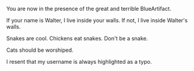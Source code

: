 You are now in the presence of the great and terrible BlueArtifact.

If your name is Walter, I live inside your walls. If not, I live inside Walter's walls.

  Snakes are cool.
  Chickens eat snakes.
  Don't be a snake.

Cats should be worshiped.

I resent that my username is always highlighted as a typo.



<!---
BlueArtifact/BlueArtifact is a ✨ special ✨ repository because its `README.md` (this file) appears on your GitHub profile.
You can click the Preview link to take a look at your changes.
--->
